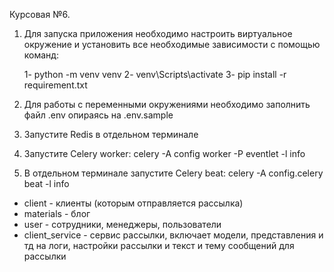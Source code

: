 Курсовая №6.

1. Для запуска приложения необходимо настроить виртуальное окружение и установить все необходимые зависимости с помощью команд:

    1- python -m venv venv
    2- venv\Scripts\activate
    3- pip install -r requirement.txt
2. Для работы с переменными окружениями необходимо заполнить файл .env опираясь на .env.sample
3. Запустите Redis в отдельном терминале
4. Запустите Celery worker: celery -A config worker -P eventlet -l info
5. В отдельном терминале запустите Celery beat:  celery -A config.celery beat -l info
- client - клиенты (которым отправляется рассылка)
- materials - блог
- user - сотрудники, менеджеры, пользователи
- client_service - сервис рассылки, включает модели, представления и тд на логи, настройки рассылки и текст и тему сообщений для рассылки

